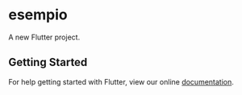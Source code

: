 # esempio

A new Flutter project.

## Getting Started

For help getting started with Flutter, view our online
[documentation](https://flutter.io/).
